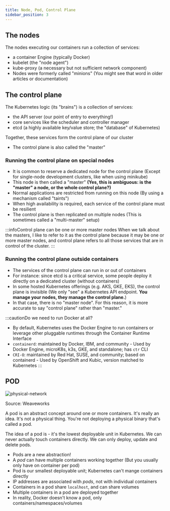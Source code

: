 ```yaml
---
title: Node, Pod, Control Plane
sidebar_position: 3
---
```


## The nodes

The nodes executing our containers run a collection of services:
- a container Engine (typically Docker)
- kubelet (the "node agent")
- kube-proxy (a necessary but not sufficient network component)
- Nodes were formerly called "minions" (You might see that word in older articles or documentation)

## The control plane

The Kubernetes logic (its "brains") is a collection of services:
- the API server (our point of entry to everything!)
- core services like the scheduler and controller manager
- etcd (a highly available key/value store; the "database" of Kubernetes)

Together, these services form the control plane of our cluster
- The control plane is also called the "master"

### Running the control plane on special nodes

- It is common to reserve a dedicated node for the control plane (Except for single-node development clusters, like when using minikube)
- This node is then called a "master" **(Yes, this is ambiguous: is the "master" a node, or the whole control plane?)**
- Normal applications are restricted from running on this node (By using a mechanism called "taints")
- When high availability is required, each service of the control plane must be resilient
- The control plane is then replicated on multiple nodes (This is sometimes called a "multi-master" setup)

:::infoControl plane can be one or more master nodes
When we talk about the masters, I like to refer to it as the control plane because it may be one or more master nodes, and control plane refers to all those services that are in control of the cluster.
:::

### Running the control plane outside containers

- The services of the control plane can run in or out of containers
- For instance: since etcd is a critical service, some people deploy it directly on a dedicated cluster (without containers)
- In some hosted Kubernetes offerings (e.g. AKS, GKE, EKS), the control plane is invisible (We only "see" a Kubernetes API endpoint. **You manage your nodes, they manage the control plane.**)
- In that case, there is no "master node". For this reason, it is more accurate to say "control plane" rather than "master."

:::cautionDo we need to run Docker at all?
- By default, Kubernetes uses the Docker Engine to run containers or leverage other pluggable runtimes through the Container Runtime Interface
- `containerd`: maintained by Docker, IBM, and community - Used by Docker Engine, microK8s, k3s, GKE, and standalone; has `ctr` CLI
- `CRI-O`: maintained by Red Hat, SUSE, and community; based on containerd - Used by OpenShift and Kubic, version matched to Kubernetes
:::

## POD

![physical-network](/img/web-development/kubernetes/architecture/pod.png)

Source: Weaveworks

A pod is an abstract concept around one or more containers. It's really an idea. It's not a physical thing. You're not deploying a physical binary that's called a pod. 

The idea of a pod is - it's the lowest deployable unit in Kubernetes. We can never actually touch containers directly. We can only deploy, update and delete pods.

- Pods are a new abstraction!
- A *pod* can have multiple containers working together (But you usually only have on container per pod)
- Pod is our smallest deployable unit; Kubernetes can't mange containers directly
- IP addresses are associated with *pods*, not with individual containers
- Containers in a pod share `localhost`, and can share volumes
- Multiple containers in a pod are deployed together
- In reality, Docker doesn't know a pod, only containers/namespaces/volumes
